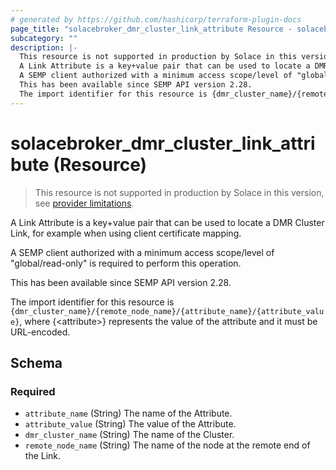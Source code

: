 ```yaml
---
# generated by https://github.com/hashicorp/terraform-plugin-docs
page_title: "solacebroker_dmr_cluster_link_attribute Resource - solacebroker"
subcategory: ""
description: |-
  This resource is not supported in production by Solace in this version, see provider limitations.
  A Link Attribute is a key+value pair that can be used to locate a DMR Cluster Link, for example when using client certificate mapping.
  A SEMP client authorized with a minimum access scope/level of "global/read-only" is required to perform this operation.
  This has been available since SEMP API version 2.28.
  The import identifier for this resource is {dmr_cluster_name}/{remote_node_name}/{attribute_name}/{attribute_value}, where {&lt;attribute&gt;} represents the value of the attribute and it must be URL-encoded.
---
```


# solacebroker_dmr_cluster_link_attribute (Resource)

> This resource is not supported in production by Solace in this version, see [provider limitations](https://registry.terraform.io/providers/solaceproducts/solacebrokerappliance/latest/docs#limitations).

A Link Attribute is a key+value pair that can be used to locate a DMR Cluster Link, for example when using client certificate mapping.



A SEMP client authorized with a minimum access scope/level of "global/read-only" is required to perform this operation.

This has been available since SEMP API version 2.28.

The import identifier for this resource is `{dmr_cluster_name}/{remote_node_name}/{attribute_name}/{attribute_value}`, where {&lt;attribute&gt;} represents the value of the attribute and it must be URL-encoded.



<!-- schema generated by tfplugindocs -->
## Schema

### Required

- `attribute_name` (String) The name of the Attribute.
- `attribute_value` (String) The value of the Attribute.
- `dmr_cluster_name` (String) The name of the Cluster.
- `remote_node_name` (String) The name of the node at the remote end of the Link.
